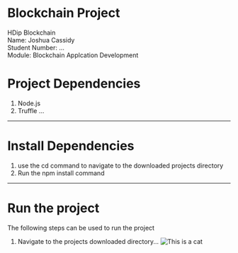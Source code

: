 # Blockchain Project
HDip Blockchain <br>
Name: Joshua Cassidy <br>
Student Number: ... <br>
Module: Blockchain Applcation Development <br>

# Project Dependencies
1. Node.js
2. Truffle
...
---
# Install Dependencies
1. use the cd command to navigate to the downloaded projects directory
2. Run the npm install command

***

# Run the project
The following steps can be used to run the project
1. Navigate to the projects downloaded directory...
![This is a cat](https://hips.hearstapps.com/hmg-prod.s3.amazonaws.com/images/close-up-of-cat-wearing-sunglasses-while-sitting-royalty-free-image-1571755145.jpg "This is a cat")
